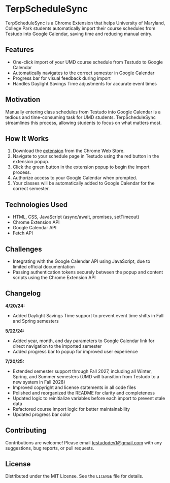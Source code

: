 
# TerpScheduleSync

TerpScheduleSync is a Chrome Extension that helps University of Maryland, College Park students automatically import their course schedules from Testudo into Google Calendar, saving time and reducing manual entry.

## Features

- One-click import of your UMD course schedule from Testudo to Google Calendar
- Automatically navigates to the correct semester in Google Calendar
- Progress bar for visual feedback during import
- Handles Daylight Savings Time adjustments for accurate event times

## Motivation

Manually entering class schedules from Testudo into Google Calendar is a tedious and time-consuming task for UMD students. TerpScheduleSync streamlines this process, allowing students to focus on what matters most.

## How It Works

1. Download the [extension](https://chromewebstore.google.com/detail/terpschedulesync/jddhjnjljjagidpbanbfbacadiejbogn) from the Chrome Web Store.
2. Navigate to your schedule page in Testudo using the red button in the extension popup. 
3. Click the green button in the extension popup to begin the import process. 
4. Authorize access to your Google Calendar when prompted.
5. Your classes will be automatically added to Google Calendar for the correct semester.

## Technologies Used

- HTML, CSS, JavaScript (async/await, promises, setTimeout)
- Chrome Extension API
- Google Calendar API
- Fetch API

## Challenges

- Integrating with the Google Calendar API using JavaScript, due to limited official documentation
- Passing authentication tokens securely between the popup and content scripts using the Chrome Extension API

## Changelog

**4/20/24:**
- Added Daylight Savings Time support to prevent event time shifts in Fall and Spring semesters

**5/22/24:**
- Added year, month, and day parameters to Google Calendar link for direct navigation to the imported semester
- Added progress bar to popup for improved user experience

**7/20/25:**
- Extended semester support through Fall 2027, including all Winter, Spring, and Summer semesters (UMD will transition from Testudo to a new system in Fall 2028)
- Improved copyright and license statements in all code files
- Polished and reorganized the README for clarity and completeness
- Updated logic to reinitialize variables before each import to prevent stale data
- Refactored course import logic for better maintainability
- Updated progress bar color

## Contributing

Contributions are welcome! Please email [testudodev1@gmail.com](mailto:testudodev1@gmail.com) with any suggestions, bug reports, or pull requests.

## License

Distributed under the MIT License. See the `LICENSE` file for details.

